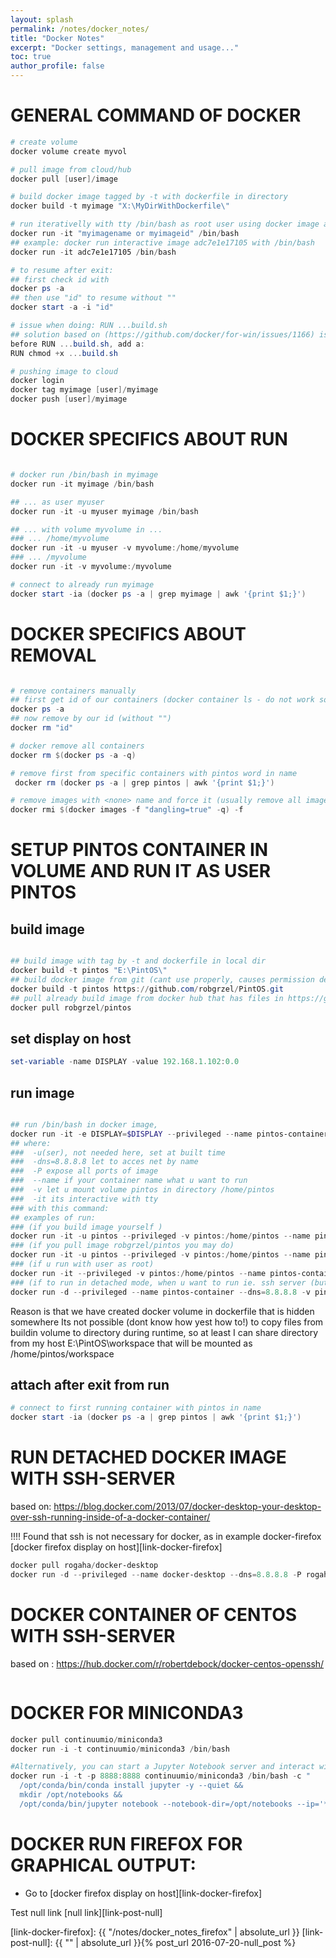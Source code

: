 ```yaml
---
layout: splash
permalink: /notes/docker_notes/
title: "Docker Notes"
excerpt: "Docker settings, management and usage..."
toc: true
author_profile: false
---
```


# GENERAL COMMAND OF DOCKER

```powershell
# create volume
docker volume create myvol

# pull image from cloud/hub
docker pull [user]/image

# build docker image tagged by -t with dockerfile in directory 
docker build -t myimage "X:\MyDirWithDockerfile\"

# run iterativelly with tty /bin/bash as root user using docker image as container
docker run -it "myimagename or myimageid" /bin/bash
## example: docker run interactive image adc7e1e17105 with /bin/bash
docker run -it adc7e1e17105 /bin/bash

# to resume after exit:
## first check id with
docker ps -a
## then use "id" to resume without "" 
docker start -a -i "id"

# issue when doing: RUN ...build.sh
## solution based on (https://github.com/docker/for-win/issues/1166) is to:
before RUN ...build.sh, add a:
RUN chmod +x ...build.sh

# pushing image to cloud
docker login
docker tag myimage [user]/myimage
docker push [user]/myimage
```

# DOCKER SPECIFICS ABOUT RUN
```powershell

# docker run /bin/bash in myimage 
docker run -it myimage /bin/bash

## ... as user myuser  
docker run -it -u myuser myimage /bin/bash

## ... with volume myvolume in ...
### ... /home/myvolume
docker run -it -u myuser -v myvolume:/home/myvolume
### ... /myvolume
docker run -it -v myvolume:/myvolume

# connect to already run myimage
docker start -ia (docker ps -a | grep myimage | awk '{print $1;}')
```

# DOCKER SPECIFICS ABOUT REMOVAL
```powershell

# remove containers manually
## first get id of our containers (docker container ls - do not work somehow...)
docker ps -a
## now remove by our id (without "")
docker rm "id"

# docker remove all containers
docker rm $(docker ps -a -q)

# remove first from specific containers with pintos word in name
 docker rm (docker ps -a | grep pintos | awk '{print $1;}')

# remove images with <none> name and force it (usually remove all images -.-)
docker rmi $(docker images -f "dangling=true" -q) -f
```
# SETUP PINTOS CONTAINER IN VOLUME AND RUN IT AS USER PINTOS

## build image

```powershell

## build image with tag by -t and dockerfile in local dir
docker build -t pintos "E:\PintOS\"
## build docker image from git (cant use properly, causes permission denied when running script bash scripts .sh)
docker build -t pintos https://github.com/robgrzel/PintOS.git
## pull already build image from docker hub that has files in https://github.com/robgrzel/PintOS.git
docker pull robgrzel/pintos
```
## set display on host

```powershell
set-variable -name DISPLAY -value 192.168.1.102:0.0
```

## run image

```powershell

## run /bin/bash in docker image,
docker run -it -e DISPLAY=$DISPLAY --privileged --name pintos-container --dns=8.8.8.8 -v E:\PintOS\workspace:/home/pintos/workspace -P robgrzel/pintos /bin/bash
## where: 
###  -u(ser), not needed here, set at built time
###  -dns=8.8.8.8 let to acces net by name
###  -P expose all ports of image
###  --name if your container name what u want to run
###  -v let u mount volume pintos in directory /home/pintos
###  -it its interactive with tty
### with this command:
## examples of run:
### (if you build image yourself )
docker run -it -u pintos --privileged -v pintos:/home/pintos --name pintos-container --dns=8.8.8.8 -P pintos /bin/bash
### (if you pull image robgrzel/pintos you may do)
docker run -it -u pintos --privileged -v pintos:/home/pintos --name pintos-container --dns=8.8.8.8 -P robgrzel/pintos /bin/bash
### (if u run with user as root)
docker run -it --privileged -v pintos:/home/pintos --name pintos-container --dns=8.8.8.8 -P robgrzel/pintos /bin/bash
### (if to run in detached mode, when u want to run ie. ssh server (but have to run it first))
docker run -d --privileged --name pintos-container --dns=8.8.8.8 -v pintos:/home/pintos -P pintos-ssh 
```

Reason is that we have created docker volume in dockerfile that is hidden somewhere
Its not possible (dont know how yest how to!) to copy files from buildin volume to
directory during runtime, so at least I can share directory from my host E:\PintOS\workspace 
that will be mounted as /home/pintos/workspace

## attach after exit from run
```powershell
# connect to first running container with pintos in name
docker start -ia (docker ps -a | grep pintos | awk '{print $1;}')
```

# RUN DETACHED DOCKER IMAGE WITH SSH-SERVER

based on:
https://blog.docker.com/2013/07/docker-desktop-your-desktop-over-ssh-running-inside-of-a-docker-container/

!!!! Found that ssh is not necessary for docker, as in example docker-firefox [docker firefox display on host][link-docker-firefox]

```powershell
docker pull rogaha/docker-desktop
docker run -d --privileged --name docker-desktop --dns=8.8.8.8 -P rogaha/docker-desktop
```

# DOCKER CONTAINER OF CENTOS WITH SSH-SERVER
based on : https://hub.docker.com/r/robertdebock/docker-centos-openssh/
```powershell


```

# DOCKER FOR MINICONDA3
```powershell
docker pull continuumio/miniconda3
docker run -i -t continuumio/miniconda3 /bin/bash

#Alternatively, you can start a Jupyter Notebook server and interact with Miniconda via your browser:
docker run -i -t -p 8888:8888 continuumio/miniconda3 /bin/bash -c "
  /opt/conda/bin/conda install jupyter -y --quiet &&
  mkdir /opt/notebooks &&
  /opt/conda/bin/jupyter notebook --notebook-dir=/opt/notebooks --ip='*' --port=8888 --no-browser"
```

# DOCKER RUN FIREFOX FOR GRAPHICAL OUTPUT:
- Go to [docker firefox display on host][link-docker-firefox]

Test null link [null link][link-post-null]

[link-docker-firefox]: {{ "/notes/docker_notes_firefox" | absolute_url }}
[link-post-null]: {{ "" | absolute_url }}{% post_url 2016-07-20-null_post %}

